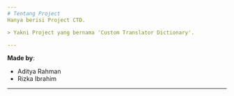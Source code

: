 ```yaml
---
# Tentang Project
Hanya berisi Project CTD.

> Yakni Project yang bernama 'Custom Translator Dictionary'.

---
```

**Made by**:
- Aditya Rahman
- Rizka Ibrahim

---

